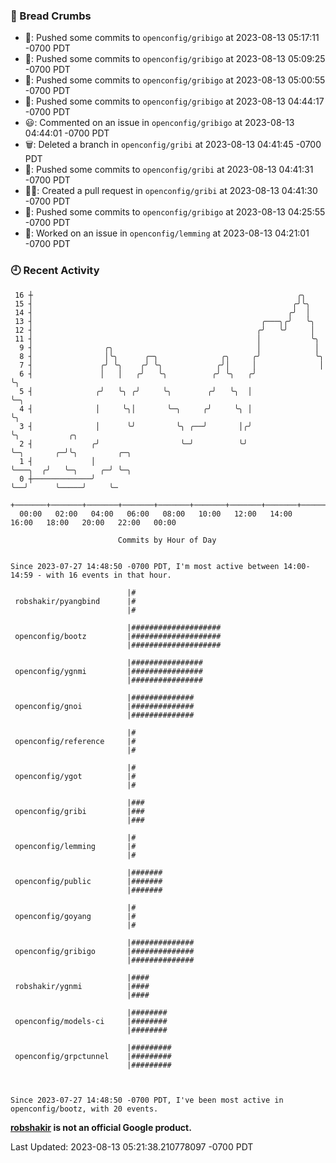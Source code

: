 ### 🍞 Bread Crumbs

 * 🚢: Pushed some commits to `openconfig/gribigo` at 2023-08-13 05:17:11 -0700 PDT
 * 🚢: Pushed some commits to `openconfig/gribigo` at 2023-08-13 05:09:25 -0700 PDT
 * 🚢: Pushed some commits to `openconfig/gribigo` at 2023-08-13 05:00:55 -0700 PDT
 * 🚢: Pushed some commits to `openconfig/gribigo` at 2023-08-13 04:44:17 -0700 PDT
 * 😃: Commented on an issue in `openconfig/gribigo` at 2023-08-13 04:44:01 -0700 PDT
 * 🗑: Deleted a branch in `openconfig/gribi` at 2023-08-13 04:41:45 -0700 PDT
 * 🚢: Pushed some commits to `openconfig/gribi` at 2023-08-13 04:41:31 -0700 PDT
 * ✍🏼: Created a pull request in `openconfig/gribi` at 2023-08-13 04:41:30 -0700 PDT
 * 🚢: Pushed some commits to `openconfig/gribigo` at 2023-08-13 04:25:55 -0700 PDT
 * 👀: Worked on an issue in `openconfig/lemming` at 2023-08-13 04:21:01 -0700 PDT

### 🕘 Recent Activity
```
 16 ┼                                                           ╭╮
 15 ┤                                                          ╭╯╰╮
 14 ┤                                                         ╭╯  │
 13 ┤                                                   ╭───╮╭╯   ╰╮
 12 ┤                                                  ╭╯   ╰╯     │
 11 ┤                                                  │           ╰╮
  9 ┤                ╭╮                                │            │
  8 ┤                │╰╮      ╭─╮              ╭╮     ╭╯            ╰╮
  7 ┤               ╭╯ ╰╮    ╭╯ ╰╮            ╭╯│     │              │
  6 ┤               │   │   ╭╯   ╰╮          ╭╯ ╰╮   ╭╯              ╰╮
  5 ┤              ╭╯   ╰╮ ╭╯     ╰╮        ╭╯   ╰╮  │                ╰─╮
  4 ┤              │     ╰╮│       ╰─╮     ╭╯     ╰╮ │                  ╰╮
  3 ┤              │      ╰╯         ╰╮ ╭──╯       │╭╯                   ╰╮           ╭╮
  2 ┤             ╭╯                  ╰─╯          ╰╯                     ╰─╮       ╭─╯╰╮         ╭─╮
  1 ┤             │                                                         ╰───╮  ╭╯   ╰─╮     ╭─╯ ╰─╮
  0 ┼─────────────╯                                                             ╰──╯      ╰─────╯     ╰─
    +───────+───────+───────+───────+───────+───────+───────+───────+───────+───────+───────+───────+────
  00:00   02:00   04:00   06:00   08:00   10:00   12:00   14:00   16:00   18:00   20:00   22:00   00:00   

						Commits by Hour of Day


Since 2023-07-27 14:48:50 -0700 PDT, I'm most active between 14:00-14:59 - with 16 events in that hour.

```



```
                          |#
 robshakir/pyangbind      |#
                          |#

                          |####################
 openconfig/bootz         |####################
                          |####################

                          |################
 openconfig/ygnmi         |################
                          |################

                          |##############
 openconfig/gnoi          |##############
                          |##############

                          |#
 openconfig/reference     |#
                          |#

                          |#
 openconfig/ygot          |#
                          |#

                          |###
 openconfig/gribi         |###
                          |###

                          |#
 openconfig/lemming       |#
                          |#

                          |#######
 openconfig/public        |#######
                          |#######

                          |#
 openconfig/goyang        |#
                          |#

                          |##############
 openconfig/gribigo       |##############
                          |##############

                          |####
 robshakir/ygnmi          |####
                          |####

                          |########
 openconfig/models-ci     |########
                          |########

                          |#########
 openconfig/grpctunnel    |#########
                          |#########



Since 2023-07-27 14:48:50 -0700 PDT, I've been most active in openconfig/bootz, with 20 events.

```
**[robshakir](mailto:robjs@google.com) is not an official Google product.**  


Last Updated: 2023-08-13 05:21:38.210778097 -0700 PDT
